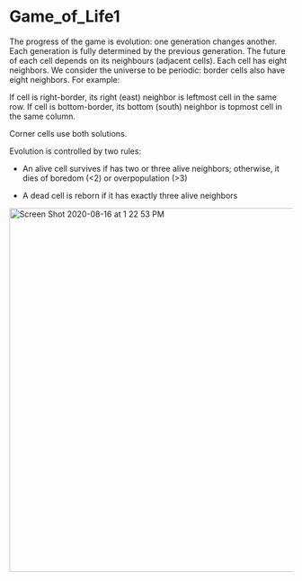 # Game_of_Life1

The progress of the game is evolution: one generation changes another. Each generation is fully determined by the previous generation. The future of each cell
depends on its neighbours (adjacent cells).
Each cell has eight neighbors. We consider the universe to be periodic: border cells also have eight neighbors. For example:

If cell is right-border, its right (east) neighbor is leftmost cell in the same row.
If cell is bottom-border, its bottom (south) neighbor is topmost cell in the same column.



Corner cells use both solutions.

Evolution is controlled by two rules:

- An alive cell survives if has two or three alive neighbors; otherwise, it dies of boredom (<2) or overpopulation (>3)

- A dead cell is reborn if it has exactly three alive neighbors

<img width="647" alt="Screen Shot 2020-08-16 at 1 22 53 PM" src="https://user-images.githubusercontent.com/29640816/90342224-aa7a9b00-dfc3-11ea-9ee8-32d21711b7cc.png">


